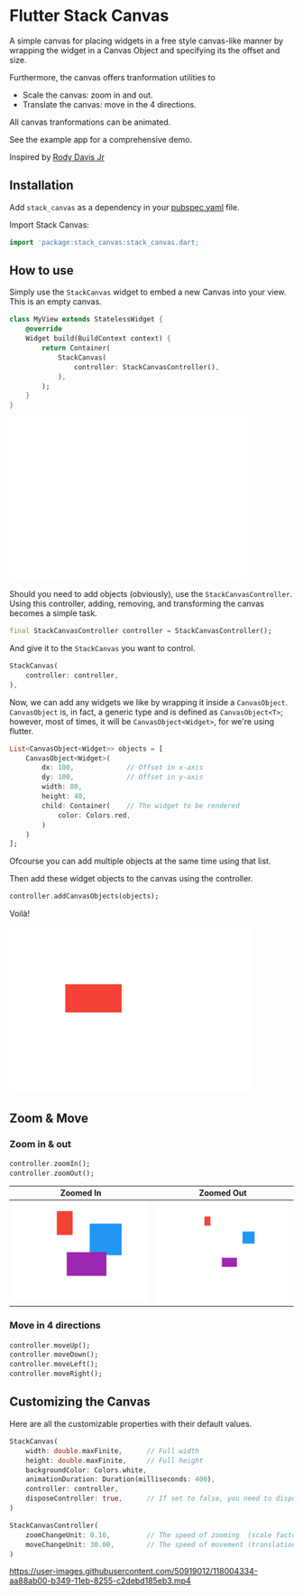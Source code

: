 # Flutter Stack Canvas

A simple canvas for placing widgets in a free style canvas-like manner by wrapping the widget in a Canvas Object and specifying its the offset and size.

Furthermore, the canvas offers tranformation utilities to
- Scale the canvas: zoom in and out.
- Translate the canvas: move in the 4 directions.

All canvas tranformations can be animated.

See the example app for a comprehensive demo.

Inspired by [Rody Davis Jr](https://blog.codemagic.io/multi-touch-canvas-with-flutter/)

## Installation

Add `stack_canvas` as a dependency in your [pubspec.yaml](https://flutter.dev/docs/development/packages-and-plugins/using-packages) file.

Import Stack Canvas:
```dart
import 'package:stack_canvas:stack_canvas.dart;
```


## How to use

Simply use the `StackCanvas` widget to embed a new Canvas into your view. This is an empty canvas.
```dart
class MyView extends StatelessWidget {
    @override
    Widget build(BuildContext context) {
        return Container(
            StackCanvas(
                controller: StackCanvasController(),
            ),
        );
    }
}
```
![Empty Canvas](misc/empty.png)



Should you need to add objects (obviously), use the `StackCanvasController`. Using this controller, adding, removing, and transforming the canvas becomes a simple task.
```dart
final StackCanvasController controller = StackCanvasController();
```
And give it to the `StackCanvas` you want to control.
```dart
StackCanvas(
    controller: controller,
),
```

Now, we can add any widgets we like by wrapping it inside a `CanvasObject`. `CanvasObject` is, in fact, a generic type and is defined as `CanvasObject<T>`; however, most of times, it will be `CanvasObject<Widget>`, for we're using flutter.
```dart
List<CanvasObject<Widget>> objects = [
    CanvasObject<Widget>(
        dx: 100,             // Offset in x-axis
        dy: 100,             // Offset in y-axis
        width: 80,
        height: 40,
        child: Container(    // The widget to be rendered
            color: Colors.red,
        )
    )
];
```
Ofcourse you can add multiple objects at the same time using that list.

Then add these widget objects to the canvas using the controller.
```dart
controller.addCanvasObjects(objects);
```

Voilà!

![Empty Canvas](misc/object.png)


## Zoom & Move


### Zoom in & out

```dart
controller.zoomIn();
controller.zoomOut();
```

| Zoomed In | Zoomed Out |
|:---------:|:----------:|
| ![Empty Canvas](misc/zoomedin.png) | ![Empty Canvas](misc/zoomedout.png) |


### Move in 4 directions
```dart
controller.moveUp();
controller.moveDown();
controller.moveLeft();
controller.moveRight();
```


## Customizing the Canvas

Here are all the customizable properties with their default values.
```dart
StackCanvas(
    width: double.maxFinite,      // Full width
    height: double.maxFinite,     // Full height
    backgroundColor: Colors.white,
    animationDuration: Duration(milliseconds: 400),
    controller: controller,
    disposeController: true,      // If set to false, you need to dispose the controller by yourself
)
```
```dart
StackCanvasController(
    zoomChangeUnit: 0.10,         // The speed of zooming  (scale factor)
    moveChangeUnit: 30.00,        // The speed of movement (translation value)
)
```

https://user-images.githubusercontent.com/50919012/118004334-aa88ab00-b349-11eb-8255-c2debd185eb3.mp4

